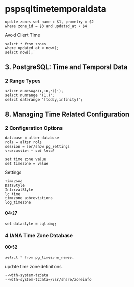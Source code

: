 # pspsqltimetemporaldata
```
update zones set name = $1, geometry = $2
where zone_id = $3 and updated_at < $4
```
Avoid Client Time
```
select * from zones
where updated_at < now();
select now();
```

## 3. PostgreSQL: Time and Temporal Data
### 2 Range Types
```
select numrange(1,10,'[]');
select numrange '(1,)';
select daterange '[today,infinity)';
```
## 8. Managing Time Related Configuration
### 2 Configuration Options
```
database = alter database
role = alter role
session = ser/show pg_settings
transaction = set local
```
```
set time zone value
set timezone = value
```

Settings
```
TimeZone
DateStyle
IntervalStyle
lc_time
timezone_abbreviations
log_timezone
```
#### 04:27
```
set datastyle = sql.dmy;
```
### 4 IANA Time Zone Database
#### 00:52
```
select * from pg_timezone_names;
```
update time zone definitions
```
--with-system-tzdata
--with-system-tzdata=/usr/share/zoneinfo
```
